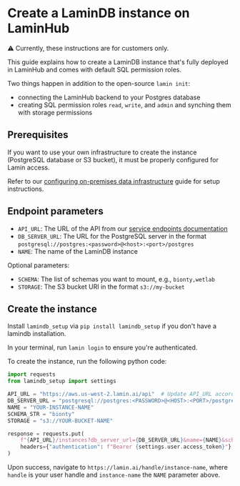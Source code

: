 # Create a LaminDB instance on LaminHub

:warning: Currently, these instructions are for customers only.

This guide explains how to create a LaminDB instance that's fully deployed in LaminHub and comes with default SQL permission roles.

Two things happen in addition to the open-source `lamin init`:

- connecting the LaminHub backend to your Postgres database
- creating SQL permission roles `read`, `write`, and `admin` and synching them with storage permissions

## Prerequisites

If you want to use your own infrastructure to create the instance (PostgreSQL database or S3 bucket), it must be properly configured for Lamin access.

Refer to our [configuring on-premises data infrastructure](configure-on-prem-data-infra.md) guide for setup instructions.

## Endpoint parameters

- `API_URL`: The URL of the API from our [service endpoints documentation](service-endpoints.md)
- `DB_SERVER_URL`: The URL for the PostgreSQL server in the format `postgresql://postgres:<password>@<host>:<port>/postgres`
- `NAME`: The name of the LaminDB instance

Optional parameters:

- `SCHEMA`: The list of schemas you want to mount, e.g., `bionty,wetlab`
- `STORAGE`: The S3 bucket URI in the format `s3://my-bucket`

## Create the instance

Install `lamindb_setup` via `pip install lamindb_setup` if you don't have a lamindb installation.

In your terminal, run `lamin login` to ensure you're authenticated.

To create the instance, run the following python code:

```python
import requests
from lamindb_setup import settings

API_URL = "https://aws.us-west-2.lamin.ai/api"  # Update API_URL according to your region
DB_SERVER_URL = "postgresql://postgres:<PASSWORD>@<HOST>:<PORT>/postgres"
NAME = "YOUR-INSTANCE-NAME"
SCHEMA_STR = "bionty"
STORAGE = "s3://YOUR-BUCKET-NAME"

response = requests.put(
    f"{API_URL}/instances?db_server_url={DB_SERVER_URL}&name={NAME}&schema_str={SCHEMA_STR}&storage={STORAGE}",
    headers={"authentication": f"Bearer {settings.user.access_token}"},
)
```

Upon success, navigate to `https://lamin.ai/handle/instance-name`, where `handle` is your user handle and `instance-name` the `NAME` parameter above.

